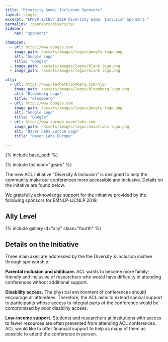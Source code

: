 ```yaml
---
title: "Diversity &amp; Inclusion Sponsors"
layout: single
excerpt: "EMNLP-IJCNLP 2019 Diversity &amp; Inclusion Sponsors."
permalink: /sponsors/diversity/
sidebar: 
    nav: "sponsors"

champion:
  - url: http://www.google.com
    image_path: /assets/images/logos/google-logo.png
    alt: "Google Logo"
    title: "Google"
  - image_path: /assets/images/logos/blank-logo.png
  - image_path: /assets/images/logos/blank-logo.png

ally:
  - url: https://www.techatbloomberg.com/nlp/
    image_path: /assets/images/logos/bloomberg-logo.png
    alt: "Bloomberg Logo"
    title: "Bloomberg"
  - url: http://www.google.com
    image_path: /assets/images/logos/google-logo.png
    alt: "Google Logo"
    title: "Google"
  - url: http://www.europe.naverlabs.com
    image_path: /assets/images/logos/naverlabs-logo.png
    alt: "Naver Labs Europe Logo"
    title: "Naver Labs Europe"    
    
---
```

{% include base_path %}

{% include toc icon="gears" %}

The new ACL initiative "Diversity &amp; Inclusion" is designed to help the community make our conferences more accessible and inclusive. Details on the initative are found below.

We gratefully acknowledge support for the initiative provided by the following sponsors for EMNLP-IJCNLP 2019. 


<!--
## Champion Level

{% include gallery id="champion" class="fourth" %}
-->



## Ally Level

{% include gallery id="ally" class="fourth" %}
<br/>


## Details on the Initiative

Three main axes are addressed by the the Diversity &amp; Inclusion iniative through sponsorship:

<b>Parental inclusion and childcare.</b> ACL wants to become more family-friendly and inclusive of researchers who would have difficulty in attending conferences without additional support.

<b>Disability access.</b> The physical environment of conferences should encourage all attendees. Therefore, the ACL aims to extend special support to participants whose access to integral parts of the conference would be compromised by poor disability access.

<b>Low-income support.</b> Students and researchers at institutions with access to fewer resources are often prevented from attending ACL conferences. ACL would like to offer financial support to help as many of them as possible to attend the conference in person.
